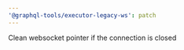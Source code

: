 ```yaml
---
'@graphql-tools/executor-legacy-ws': patch
---
```


Clean websocket pointer if the connection is closed
